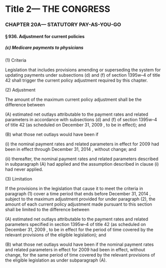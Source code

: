 
# Title 2— THE CONGRESS
### CHAPTER 20A— STATUTORY PAY-AS-YOU-GO
#### § 936. Adjustment for current policies
##### (c) Medicare payments to physicians

(1) Criteria

Legislation that includes provisions amending or superseding the system for updating payments under subsections (d) and (f) of section 1395w–4 of title 42 shall trigger the current policy adjustment required by this chapter.

(2) Adjustment

The amount of the maximum current policy adjustment shall be the difference between

(A) estimated net outlays attributable to the payment rates and related parameters in accordance with subsections (d) and (f) of section 1395w–4 of title 42 (as scheduled on December 31, 2009 , to be in effect); and

(B) what those net outlays would have been if

(i) the nominal payment rates and related parameters in effect for 2009 had been in effect through December 31, 2014 , without change; and

(ii) thereafter, the nominal payment rates and related parameters described in subparagraph (A) had applied and the assumption described in clause (i) had never applied.

(3) Limitation

If the provisions in the legislation that cause it to meet the criteria in paragraph (1) cover a time period that ends before December 31, 2014 , subject to the maximum adjustment provided for under paragraph (2), the amount of each current policy adjustment made pursuant to this section shall be limited to the difference between

(A) estimated net outlays attributable to the payment rates and related parameters specified in section 1395w–4 of title 42 (as scheduled on December 31, 2009 , to be in effect for the period of time covered by the relevant provisions of the eligible legislation); and

(B) what those net outlays would have been if the nominal payment rates and related parameters in effect for 2009 had been in effect, without change, for the same period of time covered by the relevant provisions of the eligible legislation as under subparagraph (A).
